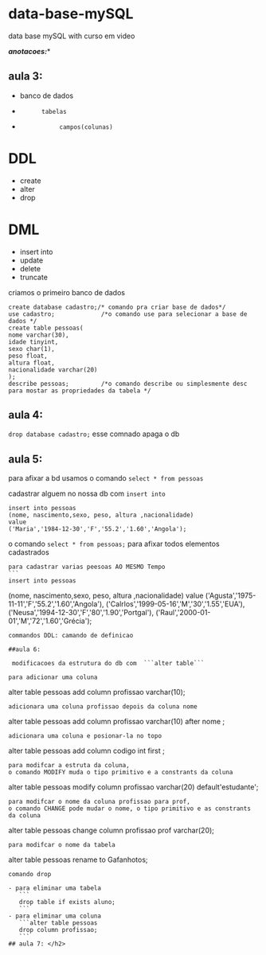 # data-base-mySQL
data base mySQL with curso em video 

***anotacoes:**** 

## aula 3:

- banco de dados
-           tabelas 
-                campos(colunas)
   
# DDL
   - create
   - alter
   - drop

# DML
   - insert into
   - update
   - delete
   - truncate

criamos o primeiro banco de dados 

   ```
   create database cadastro;/* comando pra criar base de dados*/ 
   use cadastro;             /*o comando use para selecionar a base de dados */
   create table pessoas(
   nome varchar(30),
   idade tinyint,
   sexo char(1),
   peso float,
   altura float,
   nacionalidade varchar(20)
   );
   describe pessoas;         /*o comando describe ou simplesmente desc para mostar as propriedades da tabela */
   ```

## aula 4: 

   ```drop database cadastro;```  esse comnado apaga o db 

## aula 5: 
   
   para afixar a bd usamos o comando 
   ```select * from pessoas ```
   
   cadastrar alguem no nossa db com ``` insert into ```
   ```
   insert into pessoas 
   (nome, nascimento,sexo, peso, altura ,nacionalidade)
   value
   ('Maria','1984-12-30','F','55.2','1.60','Angola');
   ```
   o comando ``` select * from pessoas; ``` para afixar todos elementos cadastrados 
    
    para cadastrar varias peesoas AO MESMO Tempo 
    ```
    insert into pessoas 
   (nome, nascimento,sexo, peso, altura ,nacionalidade)
   value
   ('Agusta','1975-11-11','F','55.2','1.60','Angola'),
   ('Calrlos','1999-05-16','M','30','1.55','EUA'),
   ('Neusa','1994-12-30','F','80','1.90','Portgal'),
   ('Raul','2000-01-01','M','72','1.60','Grécia');
   ```
   commandos DDL: camando de definicao
 
##aula 6:

    modificacoes da estrutura do db com  ```alter table```
    
   para adicionar uma coluna 
   ``` 
   alter table pessoas 
   add column profissao varchar(10); 
   ```
   adicionara uma coluna profissao depois da coluna nome 
   ```
   alter table pessoas 
   add column profissao varchar(10) after nome ; 
   ```
   adicionara uma coluna e posionar-la no topo 
   ```
   alter table pessoas 
   add column codigo int first ; 
   ```
   para modifcar a estruta da coluna, 
   o comando MODIFY muda o tipo primitivo e a constrants da coluna
   ```
   alter table pessoas 
   modify column profissao varchar(20) default'estudante';
   ```
   para modifcar o nome da coluna profissao para prof, 
   o comando CHANGE pode mudar o nome, o tipo primitivo e as constrants da coluna
   ```
   alter table pessoas 
   change column profissao prof varchar(20); 
   ```
   para modifcar o nome da tabela
   ```
   alter table pessoas 
   rename to Gafanhotos; 
   ```
   comando drop
   
   - para eliminar uma tabela
      ```
      drop table if exists aluno;  
      ```
   - para eliminar uma coluna
      ```alter table pessoas 
      drop column profissao;
      ```
## aula 7: </h2>
